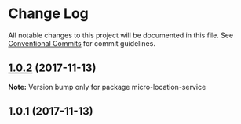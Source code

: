 # Change Log

All notable changes to this project will be documented in this file.
See [Conventional Commits](https://conventionalcommits.org) for commit guidelines.

<a name="1.0.2"></a>
## [1.0.2](https://github.com/andela/micro-sample-service/compare/micro-location-service@1.0.1...micro-location-service@1.0.2) (2017-11-13)




**Note:** Version bump only for package micro-location-service

<a name="1.0.1"></a>
## 1.0.1 (2017-11-13)
